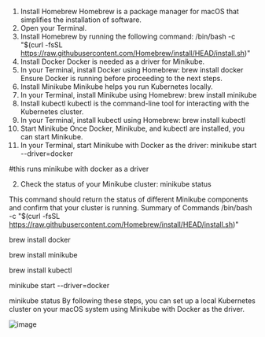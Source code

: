 



1. Install Homebrew
Homebrew is a package manager for macOS that simplifies the installation of software.
1.	Open your Terminal.
2.	Install Homebrew by running the following command:
/bin/bash -c "$(curl -fsSL https://raw.githubusercontent.com/Homebrew/install/HEAD/install.sh)"
2. Install Docker
Docker is needed as a driver for Minikube.
1.	In your Terminal, install Docker using Homebrew:
brew install docker
Ensure Docker is running before proceeding to the next steps.
3. Install Minikube
Minikube helps you run Kubernetes locally.
1.	In your Terminal, install Minikube using Homebrew:
brew install minikube
4. Install kubectl
kubectl is the command-line tool for interacting with the Kubernetes cluster.
1.	In your Terminal, install kubectl using Homebrew:
brew install kubectl
5. Start Minikube
Once Docker, Minikube, and kubectl are installed, you can start Minikube.
1.	In your Terminal, start Minikube with Docker as the driver:
minikube start --driver=docker 

#this runs minikube with docker as a driver 

2.	Check the status of your Minikube cluster:
minikube status

This command should return the status of different Minikube components and confirm that your cluster is running.
Summary of Commands
/bin/bash -c "$(curl -fsSL https://raw.githubusercontent.com/Homebrew/install/HEAD/install.sh)"

brew install docker

brew install minikube

brew install kubectl

minikube start --driver=docker   

minikube status
By following these steps, you can set up a local Kubernetes cluster on your macOS system using Minikube with Docker as the driver.

![image](https://github.com/mohammadimran0186/minikube/assets/141118387/6f2d0764-ece7-4e7b-a42c-5c99100913cd)

